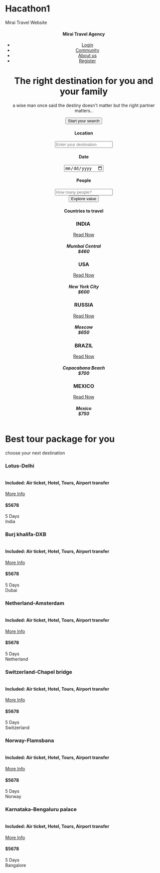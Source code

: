 # Hacathon1
Mirai Travel Website
<!DOCTYPE html>
<html lang="en">
<head>
    <meta charset="UTF-8">
    <meta name="viewport" content="width=device-width, initial-scale=1.0">
    <link rel="stylesheet" href="https://cdn.jsdelivr.net/npm/bootstrap-icons@1.13.1/font/bootstrap-icons.min.css">
    <link rel="stylesheet" href="style.css">
    <title>Mirai trip planner</title>
</head>
<body>
    <header>
        <nav>
            <h4>Mirai Travel Agency</h4>
            <ul>
                <li><a href="#">Login</a></li>
                <li><a href="#">Community</a></li>
                <li><a href="#">About us</a></li>
                <li><a href="#">Register</a></li>
            </ul>
        </nav>
        <div class="content">
            <div class="cont_bx">
                <h1>The right destination for you and your family</h1>
                <p>a wise man once said the destiny doesn't matter but the right partner matters..</p>
                <button>Start your search</button>
            </div>
            <div class="trip_bx">
            <div class="search_bx">
                <div class="card"><h4>Location <i class="bi bi-caret-down-fill"></i></h4>
                    <input type="text" placeholder="Enter your destination">
                </div>
                <div class="card">
                    <h4>Date <i class="bi bi-caret-down-fill"></i></h4>
                    <input type="date">
                </div>
                <div class="card">
                    <h4>People <i class="bi bi-caret-down-fill"></i></h4>
                    <input type="number" placeholder="How many people?">
                </div>
                <input type="button" value="Explore value">
            </div>
            <div class="travel_bx">
                <h4>Countries to travel</h4>
                <div class="cards">
                    <div class="card">
                        <h3>INDIA <img src="https://i.pinimg.com/1200x/33/f1/48/33f1484b009b42066911a09f8b600a54.jpg" alt=""></h3>
                        <img src="https://i.pinimg.com/1200x/d4/a9/b3/d4a9b3b9a52f9fe491338e17674784ef.jpg" alt="">
                        <div class="btn_city">
                            <a href="">Read Now</a>
                            <h5>Mumbai Central <br> <span>$460</span></h5>
                        </div>
                    </div>
                    <div class="cards">
                        <div class="card">
                        <h3>USA<img src="https://i.pinimg.com/736x/ac/c2/44/acc244093d26f936dded5bce658bb5da.jpg" alt=""></h3>
                        <img src="https://i.pinimg.com/736x/28/22/92/2822922369eeed3ac7bf53750ce7de16.jpg" alt="">
                        <div class="btn_city">
                            <a href="">Read Now</a>
                            <h5>New York City <br> <span>$600</span></h5>
                        </div>
                    </div>
                    </div>
                    <div class="cards">
                        <div class="card">
                        <h3>RUSSIA<img src="https://i.pinimg.com/1200x/35/0b/cc/350bcc9117a8bf46e3e6dbb8463f2aa2.jpg" alt=""></h3>
                        <img src="https://i.pinimg.com/736x/00/8c/ce/008cce2f2cd7c471fc772e8be174b526.jpg" alt="">
                        <div class="btn_city">
                            <a href="">Read Now</a>
                            <h5>Moscow <br> <span>$650</span></h5>
                        </div>
                    </div>
                </div>
                <div class="cards">
                        <div class="card">
                        <h3>BRAZIL<img src="https://encrypted-tbn0.gstatic.com/images?q=tbn:ANd9GcQG-oAk2NtTZQZaL1SGCCNZobNYp-eZGeWw0E-Zn3EA7GIEdgvcrv09eoXiUB4&s=10" alt=""></h3>
                        <img src="https://lh3.googleusercontent.com/gps-cs-s/AC9h4noNs1JB5PnZmIdAPygHgxhIABKQhtDz9AoZM4kDKbTMSWfKO3RKPnUjNWCgIfkehzmdbZN4RBpgVGkZ5Oo-wAK4kBqlcu8FFyKSUrMxWUWk6Na6AU0vgo2KwKev_mytguEZN4DV3Q=w1080-h624-n-k-no" alt="">
                        <div class="btn_city">
                            <a href="">Read Now</a>
                            <h5>Copacabana Beach<br> <span>$700</span></h5>
                        </div>
                    </div>
                </div>
                <div class="cards">
                        <div class="card">
                        <h3>MEXICO<img src="https://i.pinimg.com/736x/53/ce/ac/53ceac4137f9cdbd7b0d384e6ca62763.jpg" alt=""></h3>
                        <img src="https://i.pinimg.com/736x/a7/67/e7/a767e7fb90062ccb1a067aed6801add8.jpg" alt="">
                        <div class="btn_city">
                            <a href="">Read Now</a>
                            <h5>Mexico<br> <span>$750</span></h5>
                        </div>
                    </div>
                </div>
                <!-- <div class="cards">
                        <div class="card">
                        <h3>England<img src="https://i.pinimg.com/1200x/63/62/fc/6362fc39ed62983d425be1dd0e635c0b.jpg" alt=""></h3>
                        <img src="https://i.pinimg.com/1200x/b0/81/1a/b0811a5b14e5d5f5815a459361719ff0.jpg" alt="">
                        <div class="btn_city">
                            <a href="">Read Now</a>
                            <h5>Buckingam Palace<br> <span>$770</span></h5>
                        </div>
                    </div>
                </div> -->
            </div>
        </div>
        </div>
    </header>
    <div class="offers">
        <h1>Best tour package for you</h1> 
         <p>choose your next destination</p> 
        <div class="cards">
            <div class="card">
                <h3>Lotus-Delhi</h3>
                <div class="img_text">
                    <img src="https://lh3.googleusercontent.com/gps-cs-s/AC9h4nqxHC3dBu3FZYSeLRxhHsYvTmG_zxratvKybW523ndfkbuU8Ra1B4LZnk2RhHIv-_5lwxi08f3GPcXCFC9mEjZl2oY2p5gvXBrAadRVZC4KNLg15udGETEB80e2JEPZGD87abbRnA=s1360-w1360-h1020-rw" alt="">
                    <h4>Included: Air ticket, Hotel, Tours, Airport transfer</h4>
                </div>
                <div class="cont_bx">
                    <div class="price"> 
                        <div class="info_price">
                            <a href="">More Info</a>
                            <h4>$5678</h4>
                        </div>
                    </div>
                    <div class="days">5 Days <br> India</div>
                </div>
            </div>
            <div class="card">
                <h3>Burj khalifa-DXB</h3>
                <div class="img_text">
                    <img src="https://images.pexels.com/photos/162031/dubai-tower-arab-khalifa-162031.jpeg?cs=srgb&dl=pexels-pixabay-162031.jpg&fm=jpg" alt="">
                    <h4>Included: Air ticket, Hotel, Tours, Airport transfer</h4>
                </div>
                <div class="cont_bx">
                    <div class="price">
                        <div class="info_price">
                            <a href="">More Info</a>
                            <h4>$5678</h4>
                        </div>
                    </div>
                    <div class="days">5 Days <br>Dubai</div>
                </div>
            </div>
            <div class="card">
                <h3>Netherland-Amsterdam</h3>
                <div class="img_text">
                    <img src="https://i.pinimg.com/736x/8b/3f/bc/8b3fbcbdbb60b5d1bd5e44f75204222d.jpg" alt="">
                    <h4>Included: Air ticket, Hotel, Tours, Airport transfer</h4>
                </div>
                <div class="cont_bx">
                    <div class="price">
                        <div class="info_price">
                            <a href="">More Info</a>
                            <h4>$5678</h4>
                        </div>
                    </div>
                    <div class="days">5 Days <br>Netherland</div>
                </div>
            </div>
            <div class="card">
                <h3>Switzerland-Chapel bridge</h3>
                <div class="img_text">
                    <img src="https://i.pinimg.com/736x/a2/49/41/a2494139810790d38ce21073590fa937.jpg" alt="">
                    <h4>Included: Air ticket, Hotel, Tours, Airport transfer</h4>
                </div>
                <div class="cont_bx">
                    <div class="price">
                        <div class="info_price">
                            <a href="">More Info</a>
                            <h4>$5678</h4>
                        </div>
                    </div>
                    <div class="days">5 Days <br>Switzerland</div>
                </div>
            </div>
            <div class="card">
                <h3>Norway-Flamsbana</h3>
                <div class="img_text">
                    <img src="https://i.pinimg.com/1200x/43/b7/a8/43b7a84894043749fee2c59c6d5f6441.jpg" alt="">
                    <h4>Included: Air ticket, Hotel, Tours, Airport transfer</h4>
                </div>
                <div class="cont_bx">
                    <div class="price">
                        <div class="info_price">
                            <a href="">More Info</a>
                            <h4>$5678</h4>
                        </div>
                    </div>
                    <div class="days">5 Days <br>Norway</div>
                </div>
            </div>
            <div class="card">
                <h3>Karnataka-Bengaluru palace</h3>
                <div class="img_text">
                    <img src="https://i.pinimg.com/736x/d4/6d/47/d46d4770c9f50204925f9f1cece1ec3b.jpg" alt="">
                    <h4>Included: Air ticket, Hotel, Tours, Airport transfer</h4>
                </div>
                <div class="cont_bx">
                    <div class="price">
                        <div class="info_price">
                            <a href="">More Info</a>
                            <h4>$5678</h4>
                        </div>
                    </div>
                    <div class="days">5 Days <br>Bangalore</div>
                </div>
            </div>
        </div>
    </div>
</body>
</html>
